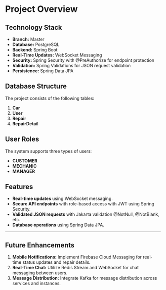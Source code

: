 # Project Overview

## Technology Stack
- **Branch:** Master
- **Database:** PostgreSQL
- **Backend:** Spring Boot
- **Real-Time Updates:** WebSocket Messaging
- **Security:** Spring Security with @PreAuthorize for endpoint protection
- **Validation:** Spring Validations for JSON request validation
- **Persistence:** Spring Data JPA

## Database Structure
The project consists of the following tables:
1. **Car**
2. **User**
3. **Repair**
4. **RepairDetail**

## User Roles
The system supports three types of users:
- **CUSTOMER**
- **MECHANIC**
- **MANAGER**

## Features
- **Real-time updates** using WebSocket messaging.
- **Secure API endpoints** with role-based access with JWT using Spring Security.
- **Validated JSON requests** with Jakarta validation @NotNull, @NotBlank, etc.
- **Database operations** using Spring Data JPA.

---

## Future Enhancements
1. **Mobile Notifications:** Implement Firebase Cloud Messaging for real-time status updates and repair details.
2. **Real-Time Chat:** Utilize Redis Stream and WebSocket for chat messaging between users.
3. **Message Distribution:** Integrate Kafka for message distribution across services and instances.